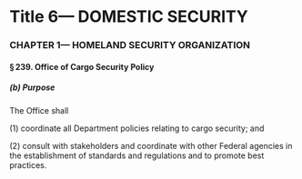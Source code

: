 
# Title 6— DOMESTIC SECURITY
### CHAPTER 1— HOMELAND SECURITY ORGANIZATION
#### § 239. Office of Cargo Security Policy
##### (b) Purpose

The Office shall

(1) coordinate all Department policies relating to cargo security; and

(2) consult with stakeholders and coordinate with other Federal agencies in the establishment of standards and regulations and to promote best practices.
